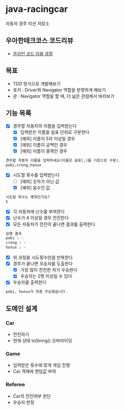 # java-racingcar

자동차 경주 미션 저장소

## 우아한테크코스 코드리뷰

- [온라인 코드 리뷰 과정](https://github.com/woowacourse/woowacourse-docs/blob/master/maincourse/README.md)

## 목표

- TDD 방식으로 개발해보기
- 포키 : Driver와 Navigator 역할을 분명하게 해보기
- 쿤 : Navigator 역할을 할 때, 더 넓은 관점에서 바라보기

## 기능 목록

- [X] 경주할 자동차의 이름을 입력받는다
    - [X] 입력받은 이름을 쉼표 단위로 구분한다
    - [X] [예외] 이름이 5자 이상일 경우
    - [X] [예외] 이름이 공백인 경우
    - [X] [예외] 이름이 중복인 경우

```markdown
경주할 자동차 이름을 입력하세요(이름은 쉼표(,)를 기준으로 구분).
pobi,crong,honux
```

- [X] 시도할 횟수를 입력받는다
    - [ ] [예외] 숫자가 아닌 값
    - [X] [예외] 음수인 값

```markdown
시도할 회수는 몇회인가요?
5
```

- [X] 각 자동차에 난수를 부여한다
- [X] 난수가 4 이상일 경우 전진한다
- [X] 모든 자동차가 전진이 끝나면 결과를 출력한다

```markdown
실행 결과
pobi : -
crong : -
honux : -
```

- [X] 위 과정을 시도횟수만큼 반복한다
- [X] 경주가 끝나면 우승자를 도출한다
    - [X] 가장 많이 전진한 차가 우승한다
    - [X] 우승자는 2명 이상일 수 있다
- [X] 우승자를 출력한다

```markdown
pobi, honux가 최종 우승했습니다.
```

## 도메인 설계

### Car

- 전진하기
- 현재 상태 toString() 오버라이딩

### Game

- 입력받은 횟수에 맞게 게임 진행
- Car 객체에 랜덤값 부여

### Referee

- Car의 전진여부 판단
- 우승자 판정